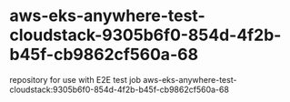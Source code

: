 # aws-eks-anywhere-test-cloudstack-9305b6f0-854d-4f2b-b45f-cb9862cf560a-68
repository for use with E2E test job aws-eks-anywhere-test-cloudstack:9305b6f0-854d-4f2b-b45f-cb9862cf560a-68
